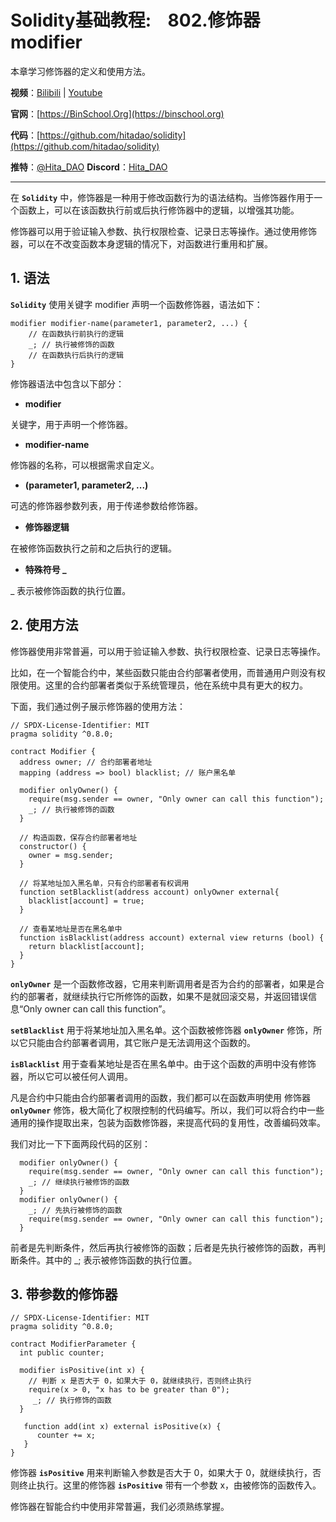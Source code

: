 # Solidity基础教程:&nbsp;&nbsp;&nbsp;&nbsp;802.修饰器 modifier

本章学习修饰器的定义和使用方法。

**视频**：[Bilibili](https://space.bilibili.com/2112923943)  |  [Youtube](https://www.youtube.com/@BinSchoolApp)

**官网**：[https://BinSchool.Org](https://binschool.org)

**代码**：[https://github.com/hitadao/solidity](https://github.com/hitadao/solidity)

**推特**：[@Hita_DAO](https://x.com/hita_dao)    **Discord**：[Hita_DAO](https://discord.gg/dzWY3QYGrx)

-----
在 **`Solidity`** 中，修饰器是一种用于修改函数行为的语法结构。当修饰器作用于一个函数上，可以在该函数执行前或后执行修饰器中的逻辑，以增强其功能。

修饰器可以用于验证输入参数、执行权限检查、记录日志等操作。通过使用修饰器，可以在不改变函数本身逻辑的情况下，对函数进行重用和扩展。

## 1. 语法

**`Solidity`** 使用关键字 modifier 声明一个函数修饰器，语法如下：

```solidity
modifier modifier-name(parameter1, parameter2, ...) {
    // 在函数执行前执行的逻辑
    _; // 执行被修饰的函数
    // 在函数执行后执行的逻辑
}
```

修饰器语法中包含以下部分：

- **modifier**

关键字，用于声明一个修饰器。

- **modifier-name**

修饰器的名称，可以根据需求自定义。

- **(parameter1, parameter2, ...)**

可选的修饰器参数列表，用于传递参数给修饰器。

- **修饰器逻辑**

在被修饰函数执行之前和之后执行的逻辑。

- **特殊符号 _**

_ 表示被修饰函数的执行位置。

## 2. 使用方法

修饰器使用非常普遍，可以用于验证输入参数、执行权限检查、记录日志等操作。

比如，在一个智能合约中，某些函数只能由合约部署者使用，而普通用户则没有权限使用。这里的合约部署者类似于系统管理员，他在系统中具有更大的权力。

下面，我们通过例子展示修饰器的使用方法：

```solidity
// SPDX-License-Identifier: MIT
pragma solidity ^0.8.0;

contract Modifier {
  address owner; // 合约部署者地址
  mapping (address => bool) blacklist; // 账户黑名单

  modifier onlyOwner() {
    require(msg.sender == owner, "Only owner can call this function");
    _; // 执行被修饰的函数
  }

  // 构造函数，保存合约部署者地址
  constructor() {
    owner = msg.sender;
  }

  // 将某地址加入黑名单，只有合约部署者有权调用
  function setBlacklist(address account) onlyOwner external{
    blacklist[account] = true;
  }

  // 查看某地址是否在黑名单中
  function isBlacklist(address account) external view returns (bool) {
    return blacklist[account];
  }
}
```

**`onlyOwner`** 是一个函数修改器，它用来判断调用者是否为合约的部署者，如果是合约的部署者，就继续执行它所修饰的函数，如果不是就回滚交易，并返回错误信息“Only owner can call this function”。

**`setBlacklist`** 用于将某地址加入黑名单。这个函数被修饰器 **`onlyOwner`** 修饰，所以它只能由合约部署者调用，其它账户是无法调用这个函数的。

**`isBlacklist`** 用于查看某地址是否在黑名单中。由于这个函数的声明中没有修饰器，所以它可以被任何人调用。

凡是合约中只能由合约部署者调用的函数，我们都可以在函数声明使用 修饰器 **`onlyOwner`** 修饰，极大简化了权限控制的代码编写。所以，我们可以将合约中一些通用的操作提取出来，包装为函数修饰器，来提高代码的复用性，改善编码效率。

我们对比一下下面两段代码的区别：

```solidity
  modifier onlyOwner() {
    require(msg.sender == owner, "Only owner can call this function");
    _; // 继续执行被修饰的函数
  }
  modifier onlyOwner() {
    _; // 先执行被修饰的函数
    require(msg.sender == owner, "Only owner can call this function");
  }
```

前者是先判断条件，然后再执行被修饰的函数；后者是先执行被修饰的函数，再判断条件。其中的 _; 表示被修饰函数的执行位置。

## 3. 带参数的修饰器

```solidity
// SPDX-License-Identifier: MIT
pragma solidity ^0.8.0;

contract ModifierParameter {
  int public counter; 

  modifier isPositive(int x) {
    // 判断 x 是否大于 0，如果大于 0，就继续执行，否则终止执行
    require(x > 0, "x has to be greater than 0"); 
     _; // 执行修饰的函数
  }

   function add(int x) external isPositive(x) {
      counter += x; 
   }
}
```

修饰器 **`isPositive`** 用来判断输入参数是否大于 0，如果大于 0，就继续执行，否则终止执行。这里的修饰器 **`isPositive`** 带有一个参数 x，由被修饰的函数传入。

修饰器在智能合约中使用非常普遍，我们必须熟练掌握。

